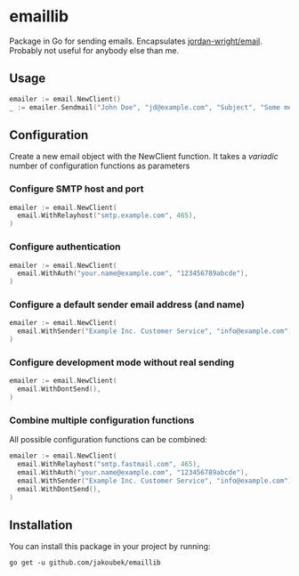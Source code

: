 # emaillib

Package in Go for sending emails. Encapsulates [jordan-wright/email](https://github.com/jordan-wright/email). Probably not useful for anybody else than me.

## Usage

```go
emailer := email.NewClient()
_ := emailer.Sendmail("John Doe", "jd@example.com", "Subject", "Some message")
```

## Configuration

Create a new email object with the NewClient function. It takes a _variadic_ number of configuration functions as parameters

### Configure SMTP host and port

```go
emailer := email.NewClient(
  email.WithRelayhost("smtp.example.com", 465),
)
```

### Configure authentication

```go
emailer := email.NewClient(
  email.WithAuth("your.name@example.com", "123456789abcde"),
)
```

### Configure a default sender email address (and name)

```go
emailer := email.NewClient(
  email.WithSender("Example Inc. Customer Service", "info@example.com"),
)
```

### Configure development mode without real sending

```go
emailer := email.NewClient(
  email.WithDontSend(),
)
```

### Combine multiple configuration functions

All possible configuration functions can be combined:

```go
emailer := email.NewClient(
  email.WithRelayhost("smtp.fastmail.com", 465),
  email.WithAuth("your.name@example.com", "123456789abcde"),
  email.WithSender("Example Inc. Customer Service", "info@example.com"),
  email.WithDontSend(),
)
```


## Installation

You can install this package in your project by running:

```
go get -u github.com/jakoubek/emaillib
```
